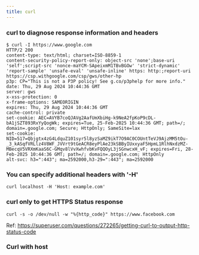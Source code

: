 ```yaml
---
title: curl
---
```


### curl to diagnose response information and headers

```shell
$ curl -I https://www.google.com
HTTP/2 200 
content-type: text/html; charset=ISO-8859-1
content-security-policy-report-only: object-src 'none';base-uri 'self';script-src 'nonce-maYCM-SApeixmM1TBvBGOw' 'strict-dynamic' 'report-sample' 'unsafe-eval' 'unsafe-inline' https: http:;report-uri https://csp.withgoogle.com/csp/gws/other-hp
p3p: CP="This is not a P3P policy! See g.co/p3phelp for more info."
date: Thu, 29 Aug 2024 10:44:36 GMT
server: gws
x-xss-protection: 0
x-frame-options: SAMEORIGIN
expires: Thu, 29 Aug 2024 10:44:36 GMT
cache-control: private
set-cookie: AEC=AVYB7coQJAVg2AafUmXbiHg-k9NeA2fpKoP9cDL-bA1jSZT893RxYyQogWk; expires=Tue, 25-Feb-2025 10:44:36 GMT; path=/; domain=.google.com; Secure; HttpOnly; SameSite=lax
set-cookie: NID=517=Qbjgtx4zG4LdquZ101syr5l8yzSaMZ9ikT7O9AC0COUntTeVJ9AjzMM5tOu-_3_kASqfVRLlz4V8WF_JVVrt9tGeACR8eyPlAe23kSBByIUxxyaF5HpmL1RlhNxdzMZ-MBecqV5VRXmKaaS6C-GMqv8lVvXwhfvbKvFQQOyL3jSGnwcxH_vF; expires=Fri, 28-Feb-2025 10:44:36 GMT; path=/; domain=.google.com; HttpOnly
alt-svc: h3=":443"; ma=2592000,h3-29=":443"; ma=2592000
```

### You can specify additional headers with '-H'

```shell
curl localhost -H 'Host: example.com'
```

### curl only to get HTTPS Status response 

```shell
curl -s -o /dev/null -w "%{http_code}" https://www.facebook.com
```

Ref: https://superuser.com/questions/272265/getting-curl-to-output-http-status-code

### Curl with host 